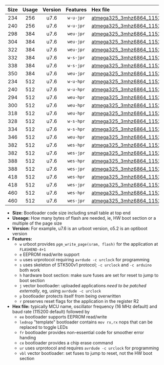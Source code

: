 |Size|Usage|Version|Features|Hex file|
|:-:|:-:|:-:|:-:|:--|
|234|256|u7.6|`w-u-jpr`|[atmega325_3mhz6864_115200bps_ur_vbl.hex](https://raw.githubusercontent.com/stefanrueger/urboot/main//atmega325_3mhz6864_115200bps_ur_vbl.hex)|
|240|256|u7.6|`w-u-jpr`|[atmega325_3mhz6864_115200bps_lednop_ur_vbl.hex](https://raw.githubusercontent.com/stefanrueger/urboot/main//atmega325_3mhz6864_115200bps_lednop_ur_vbl.hex)|
|298|384|u7.6|`weu-jpr`|[atmega325_3mhz6864_115200bps_ee_ur_vbl.hex](https://raw.githubusercontent.com/stefanrueger/urboot/main//atmega325_3mhz6864_115200bps_ee_ur_vbl.hex)|
|304|384|u7.6|`weu-jpr`|[atmega325_3mhz6864_115200bps_ee_lednop_ur_vbl.hex](https://raw.githubusercontent.com/stefanrueger/urboot/main//atmega325_3mhz6864_115200bps_ee_lednop_ur_vbl.hex)|
|322|384|u7.6|`weu-jpr`|[atmega325_3mhz6864_115200bps_ee_lednop_fr_ur_vbl.hex](https://raw.githubusercontent.com/stefanrueger/urboot/main//atmega325_3mhz6864_115200bps_ee_lednop_fr_ur_vbl.hex)|
|332|384|u7.6|`w-s-jpr`|[atmega325_3mhz6864_115200bps_vbl.hex](https://raw.githubusercontent.com/stefanrueger/urboot/main//atmega325_3mhz6864_115200bps_vbl.hex)|
|338|384|u7.6|`w-s-jpr`|[atmega325_3mhz6864_115200bps_lednop_vbl.hex](https://raw.githubusercontent.com/stefanrueger/urboot/main//atmega325_3mhz6864_115200bps_lednop_vbl.hex)|
|350|384|u7.6|`weu-jpr`|[atmega325_3mhz6864_115200bps_ee_lednop_fr_ce_ur_vbl.hex](https://raw.githubusercontent.com/stefanrueger/urboot/main//atmega325_3mhz6864_115200bps_ee_lednop_fr_ce_ur_vbl.hex)|
|234|512|u7.6|`w-u-hpr`|[atmega325_3mhz6864_115200bps_ur.hex](https://raw.githubusercontent.com/stefanrueger/urboot/main//atmega325_3mhz6864_115200bps_ur.hex)|
|240|512|u7.6|`w-u-hpr`|[atmega325_3mhz6864_115200bps_lednop_ur.hex](https://raw.githubusercontent.com/stefanrueger/urboot/main//atmega325_3mhz6864_115200bps_lednop_ur.hex)|
|294|512|u7.6|`weu-hpr`|[atmega325_3mhz6864_115200bps_ee_ur.hex](https://raw.githubusercontent.com/stefanrueger/urboot/main//atmega325_3mhz6864_115200bps_ee_ur.hex)|
|300|512|u7.6|`weu-hpr`|[atmega325_3mhz6864_115200bps_ee_lednop_ur.hex](https://raw.githubusercontent.com/stefanrueger/urboot/main//atmega325_3mhz6864_115200bps_ee_lednop_ur.hex)|
|318|512|u7.6|`weu-hpr`|[atmega325_3mhz6864_115200bps_ee_lednop_fr_ur.hex](https://raw.githubusercontent.com/stefanrueger/urboot/main//atmega325_3mhz6864_115200bps_ee_lednop_fr_ur.hex)|
|328|512|u7.6|`w-s-hpr`|[atmega325_3mhz6864_115200bps.hex](https://raw.githubusercontent.com/stefanrueger/urboot/main//atmega325_3mhz6864_115200bps.hex)|
|334|512|u7.6|`w-s-hpr`|[atmega325_3mhz6864_115200bps_lednop.hex](https://raw.githubusercontent.com/stefanrueger/urboot/main//atmega325_3mhz6864_115200bps_lednop.hex)|
|346|512|u7.6|`weu-hpr`|[atmega325_3mhz6864_115200bps_ee_lednop_fr_ce_ur.hex](https://raw.githubusercontent.com/stefanrueger/urboot/main//atmega325_3mhz6864_115200bps_ee_lednop_fr_ce_ur.hex)|
|382|512|u7.6|`wes-hpr`|[atmega325_3mhz6864_115200bps_ee.hex](https://raw.githubusercontent.com/stefanrueger/urboot/main//atmega325_3mhz6864_115200bps_ee.hex)|
|382|512|u7.6|`wes-jpr`|[atmega325_3mhz6864_115200bps_ee_vbl.hex](https://raw.githubusercontent.com/stefanrueger/urboot/main//atmega325_3mhz6864_115200bps_ee_vbl.hex)|
|388|512|u7.6|`wes-hpr`|[atmega325_3mhz6864_115200bps_ee_lednop.hex](https://raw.githubusercontent.com/stefanrueger/urboot/main//atmega325_3mhz6864_115200bps_ee_lednop.hex)|
|388|512|u7.6|`wes-jpr`|[atmega325_3mhz6864_115200bps_ee_lednop_vbl.hex](https://raw.githubusercontent.com/stefanrueger/urboot/main//atmega325_3mhz6864_115200bps_ee_lednop_vbl.hex)|
|418|512|u7.6|`wes-hpr`|[atmega325_3mhz6864_115200bps_ee_lednop_fr.hex](https://raw.githubusercontent.com/stefanrueger/urboot/main//atmega325_3mhz6864_115200bps_ee_lednop_fr.hex)|
|418|512|u7.6|`wes-jpr`|[atmega325_3mhz6864_115200bps_ee_lednop_fr_vbl.hex](https://raw.githubusercontent.com/stefanrueger/urboot/main//atmega325_3mhz6864_115200bps_ee_lednop_fr_vbl.hex)|
|460|512|u7.6|`wes-hpr`|[atmega325_3mhz6864_115200bps_ee_lednop_fr_ce.hex](https://raw.githubusercontent.com/stefanrueger/urboot/main//atmega325_3mhz6864_115200bps_ee_lednop_fr_ce.hex)|
|460|512|u7.6|`wes-jpr`|[atmega325_3mhz6864_115200bps_ee_lednop_fr_ce_vbl.hex](https://raw.githubusercontent.com/stefanrueger/urboot/main//atmega325_3mhz6864_115200bps_ee_lednop_fr_ce_vbl.hex)|

- **Size:** Bootloader code size including small table at top end
- **Useage:** How many bytes of flash are needed, ie, HW boot section or a multiple of the page size
- **Version:** For example, u7.6 is an urboot version, o5.2 is an optiboot version
- **Features:**
  + `w` urboot provides `pgm_write_page(sram, flash)` for the application at `FLASHEND-4+1`
  + `e` EEPROM read/write support
  + `u` uses urprotocol requiring `avrdude -c urclock` for programming
  + `s` uses skeleton of STK500v1 protocol; `-c urclock` and `-c arduino` both work
  + `h` hardware boot section: make sure fuses are set for reset to jump to boot section
  + `j` vector bootloader: uploaded applications *need to be patched externally*, eg, using `avrdude -c urclock`
  + `p` bootloader protects itself from being overwritten
  + `r` preserves reset flags for the application in the register R2
- **Hex file:** typically MCU name, oscillator frequency (16 MHz default) and baud rate (115200 default) followed by
  + `ee` bootloader supports EEPROM read/write
  + `lednop` "template" bootloader contains `mov rx,rx` nops that can be replaced to toggle LEDs
  + `fr` bootloader provides non-essential code for smoother error handing
  + `ce` bootloader provides a chip erase command
  + `ur` uses urprotocol and requires `avrdude -c urclock` for programming
  + `vbl` vector bootloader: set fuses to jump to reset, not the HW boot section
